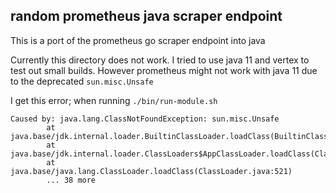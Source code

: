 ## random prometheus java scraper endpoint
This is a port of the prometheus go scraper endpoint into java

Currently this directory does not work. I tried to use java 11 and vertex to test out small builds. However prometheus might not work with java 11 due to the deprecated `sun.misc.Unsafe`

I get this error; when running `./bin/run-module.sh`
```
Caused by: java.lang.ClassNotFoundException: sun.misc.Unsafe
        at java.base/jdk.internal.loader.BuiltinClassLoader.loadClass(BuiltinClassLoader.java:583)
        at java.base/jdk.internal.loader.ClassLoaders$AppClassLoader.loadClass(ClassLoaders.java:178)
        at java.base/java.lang.ClassLoader.loadClass(ClassLoader.java:521)
        ... 38 more
```